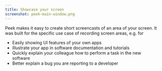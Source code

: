 ```yaml
---
title: Showcase your screen
screenshot: peek-main-window.png
---
```


Peek makes it easy to create short screencasts of an area of your screen. It was
built for the specific use case of recording screen areas, e.g. for

- Easily showing UI features of your own apps
- Illustrate your app in software documentation and tutorials
- Quickly explain your colleague how to perform a task in the new software
- Better explain a bug you are reporting to a developer

